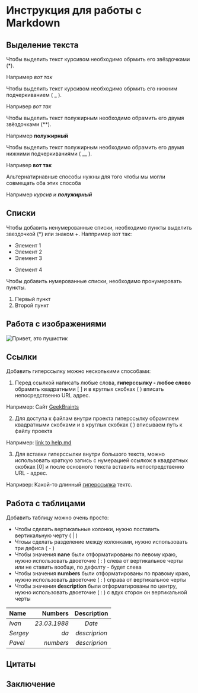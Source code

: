# Инструкция для работы с Markdown

## Выделение текста

Чтобы выделить текст курсивом необходимо обрмить его звёздочками (*).

Например *вот так*

Чтобы выделить текст курсивом необходимо обрмить его нижним подчеркиванием ( _ ).

Напривер *вот так*

Чтобы выделить текст полужирным необходимо обрамить его двумя звёздочками (**).

Например **полужирный**

Чтобы выделить текст полужирным необходимо обрамить его двумя нижними подчеркиваниями ( __ ).

Напривер **вот так**

Альтернатирнавные способы нужны для того чтобы мы могли совмещать оба этих способа

Например _курсив и **полужирный**_

## Списки

Чтобы добавить ненумерованные списки, необходимо пункты выделить звездочкой (*) или знаком +. Наппример вот так:

* Элемент 1
* Элемент 2
* Элемент 3
+ Элемент 4

Чтобы добавить нумерованные списки, необходимо пронумеровать пункты.

1. Первый пункт
2. Второй пункт
## Работа с изображениями

![Привет, это пушистик](cat.jpg)

## Ссылки

Добавить гиперссылку можно несколькими способами: 
1.  Перед ссылкой написать любые слова, **гиперссылку - любое слово** обрамить квадратными [ ] и в круглых скобках ( ) вписать непосредственно URL адрес.

Например: Сайт  [GeekBraints](https://gb.ru/)

2.  Для доступа к файлам внутри проекта гиперссылку обрамляем квадратными скобками и в круглых скобках ( ) вписываем путь к файлу проекта

Например: [link to help.md](./help.md)

3.  Для вставки гиперссылки внутри большого текста, можно использовать краткую запись с нумерацией ссылкок в квадратных скобках [0] и после основного текста вставить непостредственно URL - адрес.

Напривер: Какой-то длинный [гиперссылка][1] тектс.

[1]:  (https://ru.wikipedia.org/wiki/Markdown)
## Работа с таблицами

Добавить таблицу можно очень просто:

+ Чтобы сделать вертикальные колонки, нужно поставить вертикальную черту  ( | )
+ Чтоьы сделать разделение между колонками, нужно использовать три дефиса ( - )
+ Чтобы значения **nane** были отформатированы по левому краю, нужно использовать двоеточие ( : ) слева от вертикальное черты или не ставить вообще, по дефолту - будет слева
+ Чтобы значения **numbers** были отформатированы по правому краю, нужно использовать двоеточие ( : ) справа от вертикальное черты
+ Чтобы значения **description** были отформатированы по центру, нужно использовать двоеточие ( : ) с вдух сторон он вертикальной черты

Name  |  Numbers  |  Description
:---|---:|:---:|
*Ivan* | *23.03.1988* | *Date*
*Sergey* | *da* | *descriprion*
*Pavel* | *numbers* | *descriprion*

## Цитаты

## Заключение
